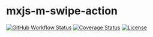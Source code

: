 # mxjs-m-swipe-action

[![GitHub Workflow Status](https://img.shields.io/github/workflow/status/miaoxing/mxjs-m-swipe-action/Build?style=flat-square)](https://github.com/miaoxing/mxjs-m-swipe-action/actions)
[![Coverage Status](https://img.shields.io/coveralls/miaoxing/mxjs-m-swipe-action.svg?style=flat-square)](https://coveralls.io/r/miaoxing/mxjs-m-swipe-action)
[![License](http://img.shields.io/badge/license-MIT-brightgreen.svg?style=flat-square)](http://www.opensource.org/licenses/MIT)
